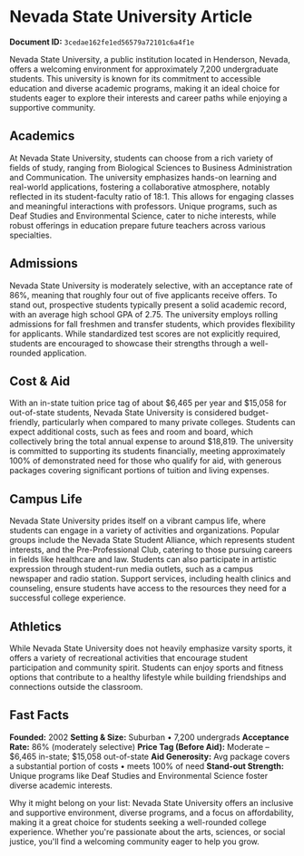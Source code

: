 # Nevada State University Article

**Document ID:** `3cedae162fe1ed56579a72101c6a4f1e`

Nevada State University, a public institution located in Henderson, Nevada, offers a welcoming environment for approximately 7,200 undergraduate students. This university is known for its commitment to accessible education and diverse academic programs, making it an ideal choice for students eager to explore their interests and career paths while enjoying a supportive community.

## Academics
At Nevada State University, students can choose from a rich variety of fields of study, ranging from Biological Sciences to Business Administration and Communication. The university emphasizes hands-on learning and real-world applications, fostering a collaborative atmosphere, notably reflected in its student-faculty ratio of 18:1. This allows for engaging classes and meaningful interactions with professors. Unique programs, such as Deaf Studies and Environmental Science, cater to niche interests, while robust offerings in education prepare future teachers across various specialties.

## Admissions
Nevada State University is moderately selective, with an acceptance rate of 86%, meaning that roughly four out of five applicants receive offers. To stand out, prospective students typically present a solid academic record, with an average high school GPA of 2.75. The university employs rolling admissions for fall freshmen and transfer students, which provides flexibility for applicants. While standardized test scores are not explicitly required, students are encouraged to showcase their strengths through a well-rounded application.

## Cost & Aid
With an in-state tuition price tag of about $6,465 per year and $15,058 for out-of-state students, Nevada State University is considered budget-friendly, particularly when compared to many private colleges. Students can expect additional costs, such as fees and room and board, which collectively bring the total annual expense to around $18,819. The university is committed to supporting its students financially, meeting approximately 100% of demonstrated need for those who qualify for aid, with generous packages covering significant portions of tuition and living expenses.

## Campus Life
Nevada State University prides itself on a vibrant campus life, where students can engage in a variety of activities and organizations. Popular groups include the Nevada State Student Alliance, which represents student interests, and the Pre-Professional Club, catering to those pursuing careers in fields like healthcare and law. Students can also participate in artistic expression through student-run media outlets, such as a campus newspaper and radio station. Support services, including health clinics and counseling, ensure students have access to the resources they need for a successful college experience.

## Athletics
While Nevada State University does not heavily emphasize varsity sports, it offers a variety of recreational activities that encourage student participation and community spirit. Students can enjoy sports and fitness options that contribute to a healthy lifestyle while building friendships and connections outside the classroom.

## Fast Facts
**Founded:** 2002
**Setting & Size:** Suburban • 7,200 undergrads
**Acceptance Rate:** 86% (moderately selective)
**Price Tag (Before Aid):** Moderate – $6,465 in-state; $15,058 out-of-state
**Aid Generosity:** Avg package covers a substantial portion of costs • meets 100% of need
**Stand-out Strength:** Unique programs like Deaf Studies and Environmental Science foster diverse academic interests.

Why it might belong on your list: Nevada State University offers an inclusive and supportive environment, diverse programs, and a focus on affordability, making it a great choice for students seeking a well-rounded college experience. Whether you're passionate about the arts, sciences, or social justice, you'll find a welcoming community eager to help you grow.
